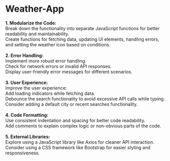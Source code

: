 # Weather-App

**1. Modularize the Code:**
<br>
Break down the functionality into separate JavaScript functions for better readability and maintainability.<br>
Create functions for fetching data, updating UI elements, handling errors, and setting the weather icon based on conditions.<br>
<br>
**2. Error Handling:**
<br>
Implement more robust error handling.<br>
Check for network errors or invalid API responses.<br>
Display user-friendly error messages for different scenarios.<br>
<br>
**3. User Experience:**
<br>
Improve the user experience:<br>
Add loading indicators while fetching data.<br>
Debounce the search functionality to avoid excessive API calls while typing.<br>
Consider adding a default city or recent searches functionality.<br>
<br>
**4. Code Formatting:**<br>
Use consistent indentation and spacing for better code readability.<br>
Add comments to explain complex logic or non-obvious parts of the code.<br>
<br>
**5. External Libraries:**<br>
Explore using a JavaScript library like Axios for cleaner API interaction.<br>
Consider using a CSS framework like Bootstrap for easier styling and responsiveness.<br>
<br>
